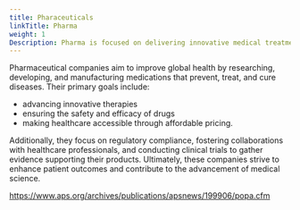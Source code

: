 ```yaml
---
title: Pharaceuticals
linkTitle: Pharma
weight: 1
Description: Pharma is focused on delivering innovative medical treatments to help our patients
---
```


Pharmaceutical companies aim to improve global health by researching, developing, and manufacturing medications that prevent, treat, and cure diseases. Their primary goals include:

- advancing innovative therapies
- ensuring the safety and efficacy of drugs
- making healthcare accessible through affordable pricing. 

Additionally, they focus on regulatory compliance, fostering collaborations with healthcare professionals, and conducting clinical trials to gather evidence supporting their products. Ultimately, these companies strive to enhance patient outcomes and contribute to the advancement of medical science.

https://www.aps.org/archives/publications/apsnews/199906/popa.cfm